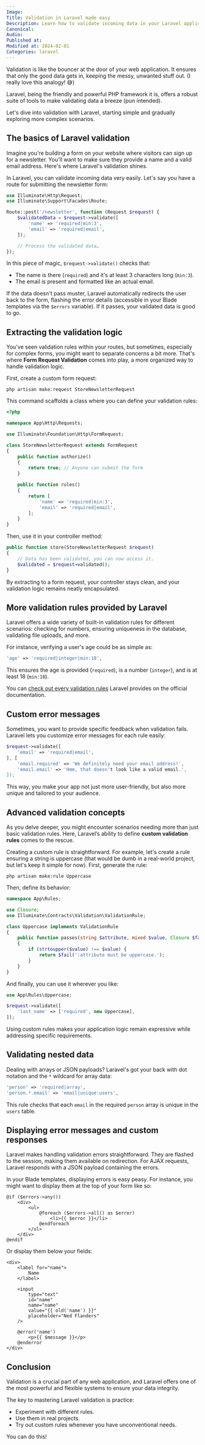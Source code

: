 ```yaml
---
Image:
Title: Validation in Laravel made easy
Description: Learn how to validate incoming data in your Laravel applications, from the basics to more advanced concepts.
Canonical: 
Audio:
Published at:
Modified at: 2024-02-01
Categories: laravel
---
```


Validation is like the bouncer at the door of your web application. It ensures that only the good data gets in, keeping the messy, unwanted stuff out. (I really love this analogy! 😅)

Laravel, being the friendly and powerful PHP framework it is, offers a robust suite of tools to make validating data a breeze (pun intended).

Let's dive into validation with Laravel, starting simple and gradually exploring more complex scenarios.

## The basics of Laravel validation

Imagine you're building a form on your website where visitors can sign up for a newsletter. You'll want to make sure they provide a name and a valid email address. Here's where Laravel's validation shines.

In Laravel, you can validate incoming data very easily. Let's say you have a route for submitting the newsletter form:

```php
use Illuminate\Http\Request;
use Illuminate\Support\Facades\Route;

Route::post('/newsletter', function (Request $request) {
    $validatedData = $request->validate([
        'name' => 'required|min:3',
        'email' => 'required|email',
    ]);

    // Process the validated data…
});
```

In this piece of magic, `$request->validate()` checks that:
- The name is there (`required`) and it's at least 3 characters long (`min:3`).
- The email is present and formatted like an actual email.

If the data doesn't pass muster, Laravel automatically redirects the user back to the form, flashing the error details (accessible in your Blade templates via the `$errors` variable). If it passes, your validated data is good to go.

## Extracting the validation logic

You've seen validation rules within your routes, but sometimes, especially for complex forms, you might want to separate concerns a bit more. That's where **Form Request Validation** comes into play, a more organized way to handle validation logic.

First, create a custom form request:

```shell
php artisan make:request StoreNewsletterRequest
```

This command scaffolds a class where you can define your validation rules:

```php
<?php

namespace App\Http\Requests;

use Illuminate\Foundation\Http\FormRequest;

class StoreNewsletterRequest extends FormRequest
{
    public function authorize()
    {
        return true; // Anyone can submit the form
    }

    public function rules()
    {
        return [
            'name' => 'required|min:3',
            'email' => 'required|email',
        ];
    }
}
```

Then, use it in your controller method:

```php
public function store(StoreNewsletterRequest $request)
{
    // Data has been validated, you can now access it.
    $validated = $request→validated();
}
```

By extracting to a form request, your controller stays clean, and your validation logic remains neatly encapsulated.

## More validation rules provided by Laravel

Laravel offers a wide variety of built-in validation rules for different scenarios: checking for numbers, ensuring uniqueness in the database, validating file uploads, and more.

For instance, verifying a user's age could be as simple as:

```php
'age' => 'required|integer|min:18',
```

This ensures the age is provided (`required`), is a number (`integer`), and is at least 18 (`min:18`).

You can [check out every validation rules](https://laravel.com/docs/validation#available-validation-rules) Laravel provides on the official documentation. 

## Custom error messages

Sometimes, you want to provide specific feedback when validation fails. Laravel lets you customize error messages for each rule easily:

```php
$request->validate([
    'email' => 'required|email',
], [
    'email.required' => 'We definitely need your email address!',
    'email.email' => 'Hmm, that doesn't look like a valid email.',
]);
```

This way, you make your app not just more user-friendly, but also more unique and tailored to your audience.

## Advanced validation concepts

As you delve deeper, you might encounter scenarios needing more than just basic validation rules. Here, Laravel’s ability to define **custom validation rules** comes to the rescue.

Creating a custom rule is straightforward. For example, let's create a rule ensuring a string is uppercase (that would be dumb in a real-world project, but let's keep it simple for now). First, generate the rule:

```shell
php artisan make:rule Uppercase
```

Then, define its behavior:

```php
namespace App\Rules;

use Closure;
use Illuminate\Contracts\Validation\ValidationRule;

class Uppercase implements ValidationRule
{
    public function passes(string $attribute, mixed $value, Closure $fail)
    {
        if (strtoupper($value) !== $value) {
            return $fail(':attribute must be uppercase.');
        }
    }
}
```

And finally, you can use it wherever you like:

```php
use App\Rules\Uppercase;

$request->validate([
    'last_name' => ['required', new Uppercase],
]);
```

Using custom rules makes your application logic remain expressive while addressing specific requirements.

## Validating nested data

Dealing with arrays or JSON payloads? Laravel's got your back with dot notation and the `*` wildcard for array data:

```php
'person' => 'required|array',
'person.*.email' => 'email|unique:users',
```

This rule checks that each `email` in the required `person` array is unique in the `users` table.

## Displaying error messages and custom responses

Laravel makes handling validation errors straightforward. They are flashed to the session, making them available on redirection. For AJAX requests, Laravel responds with a JSON payload containing the errors.

In your Blade templates, displaying errors is easy peasy. For instance, you might want to display them at the top of your form like so:

```blade
@if ($errors->any())
    <div>
        <ul>
            @foreach ($errors->all() as $error)
                <li>{{ $error }}</li>
            @endforeach
        </ul>
    </div>
@endif
```

Or display them below your fields:

```blade
<div>
    <label for="name">
        Name
    </label>
    
    <input 
        type="text" 
        id="name" 
        name="name" 
        value="{{ old('name') }}" 
        placeholder="Ned Flanders"
    />
    
    @error('name')
        <p>{{ $message }}</p>
    @enderror
</div>
```

## Conclusion

Validation is a crucial part of any web application, and Laravel offers one of the most powerful and flexible systems to ensure your data integrity.

The key to mastering Laravel validation is practice:
- Experiment with different rules.
- Use them in real projects.
- Try out custom rules whenever you have unconventional needs.

You can do this!